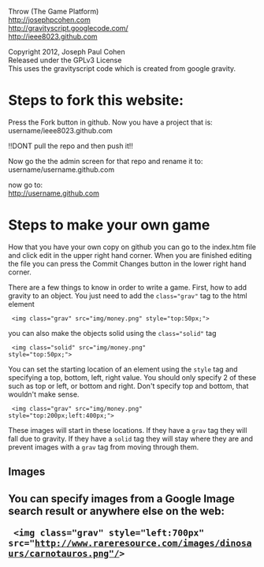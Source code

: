 Throw (The Game Platform)<br>
http://josephpcohen.com <br>
http://gravityscript.googlecode.com/ <br>
http://ieee8023.github.com <br>

Copyright 2012, Joseph Paul Cohen <br>
Released under the GPLv3 License <br>
This uses the gravityscript code which is created from google gravity. <br>



<h1>Steps to fork this website:</h1>

Press the Fork button in github. Now you have a project that is: <br>
username/ieee8023.github.com <br>

!!DONT pull the repo and then push it!!<br>

Now go the the admin screen for that repo and rename it to: <br>
username/username.github.com <br>

now go to: <br>
http://username.github.com <br>

<h1>Steps to make your own game</h1>

How that you have your own copy on github you can go to the index.htm 
file and click edit in the upper right hand corner.  When you are finished
editing the file you can press the Commit Changes button in the lower
right hand corner.

There are a few things to know in order to write a game. First, how to add
gravity to an object. You just need to add the <code>class="grav"</code> tag 
to the html element

<code> &lt;img class="grav" src="img/money.png" style="top:50px;"&gt; </code>

you can also make the objects solid using the <code>class="solid"</code> tag 

<code> &lt;img class="solid" src="img/money.png" style="top:50px;"&gt; </code>

You can set the starting location of an element using the <code>style</code> tag
and specifying a top, bottom, left, right value. You should only specify 2 of these
such as top or left, or bottom and right. Don't specify top and bottom, that wouldn't
make sense.  

<code> &lt;img class="grav" src="img/money.png" style="top:200px;left:400px;"&gt; </code>

These images will start in these locations. If they have a <code>grav</code> tag they will fall due
to gravity. If they have a <code>solid</code> tag they will stay where they are and 
prevent images with a <code>grav</code> tag from moving through them.

<h2>Images<h2>

You can specify images from a Google Image search result or anywhere else on the web:

<code> &lt;img class="grav" style="left:700px" src="http://www.rareresource.com/images/dinosaurs/carnotauros.png"/&gt; </code>






